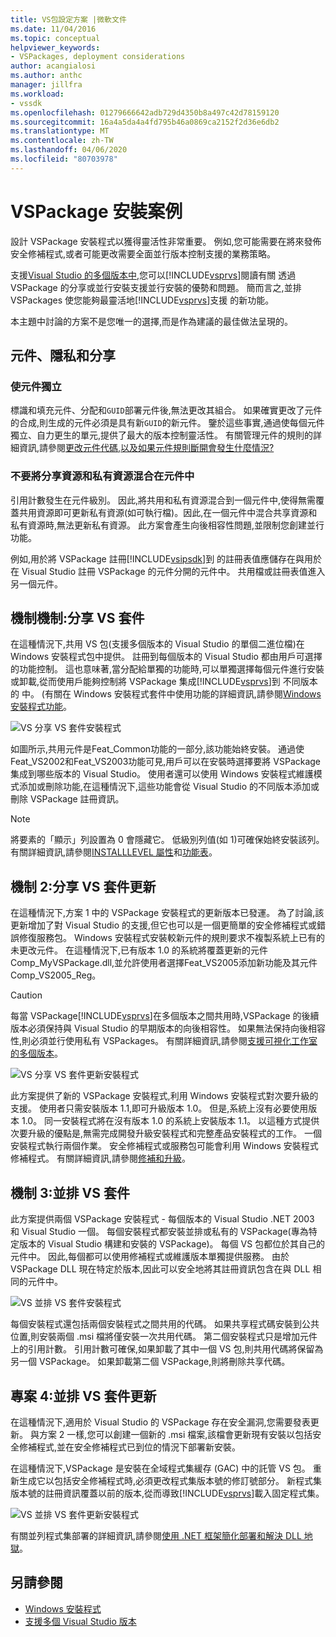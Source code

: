 ```yaml
---
title: VS包設定方案 |微軟文件
ms.date: 11/04/2016
ms.topic: conceptual
helpviewer_keywords:
- VSPackages, deployment considerations
author: acangialosi
ms.author: anthc
manager: jillfra
ms.workload:
- vssdk
ms.openlocfilehash: 01279666642adb729d4350b8a497c42d78159120
ms.sourcegitcommit: 16a4a5da4a4fd795b46a0869ca2152f2d36e6db2
ms.translationtype: MT
ms.contentlocale: zh-TW
ms.lasthandoff: 04/06/2020
ms.locfileid: "80703978"
---
```

# <a name="vspackage-setup-scenarios"></a>VSPackage 安裝案例

設計 VSPackage 安裝程式以獲得靈活性非常重要。 例如,您可能需要在將來發佈安全修補程式,或者可能更改需要全面並行版本控制支援的業務策略。

支援[Visual Studio 的多個版本中](../../extensibility/supporting-multiple-versions-of-visual-studio.md),您可以[!INCLUDE[vsprvs](../../code-quality/includes/vsprvs_md.md)]閱讀有關 透過 VSPackage 的分享或並行安裝支援並行安裝的優勢和問題。 簡而言之,並排 VSPackages 使您能夠最靈活地[!INCLUDE[vsprvs](../../code-quality/includes/vsprvs_md.md)]支援 的新功能。

本主題中討論的方案不是您唯一的選擇,而是作為建議的最佳做法呈現的。

## <a name="components-privacy-and-sharing"></a>元件、隱私和分享

### <a name="make-your-components-independent"></a>使元件獨立

標識和填充元件、分配和`GUID`部署元件後,無法更改其組合。 如果確實更改了元件的合成,則生成的元件必須是具有新`GUID`的新元件。 鑒於這些事實,通過使每個元件獨立、自力更生的單元,提供了最大的版本控制靈活性。 有關管理元件的規則的詳細資訊,請參閱[更改元件代碼](/windows/desktop/Msi/changing-the-component-code),[以及如果元件規則斷開會發生什麼情況?](/windows/desktop/Msi/what-happens-if-the-component-rules-are-broken)

### <a name="do-not-mix-shared-and-private-resources-in-a-component"></a>不要將分享資源和私有資源混合在元件中

引用計數發生在元件級別。 因此,將共用和私有資源混合到一個元件中,使得無需覆蓋共用資源即可更新私有資源(如可執行檔)。因此,在一個元件中混合共享資源和私有資源時,無法更新私有資源。 此方案會產生向後相容性問題,並限制您創建並行功能。

例如,用於將 VSPackage 註冊[!INCLUDE[vsipsdk](../../extensibility/includes/vsipsdk_md.md)]到 的註冊表值應儲存在與用於在 Visual Studio 註冊 VSPackage 的元件分開的元件中。 共用檔或註冊表值進入另一個元件。

## <a name="scenario-1-shared-vspackage"></a>機制機制:分享 VS 套件

在這種情況下,共用 VS 包(支援多個版本的 Visual Studio 的單個二進位檔)在 Windows 安裝程式包中提供。 註冊到每個版本的 Visual Studio 都由用戶可選擇的功能控制。 這也意味著,當分配給單獨的功能時,可以單獨選擇每個元件進行安裝或卸載,從而使用戶能夠控制將 VSPackage 集成[!INCLUDE[vsprvs](../../code-quality/includes/vsprvs_md.md)]到 不同版本的 中。 (有關在 Windows 安裝程式套件中使用功能的詳細資訊,請參閱[Windows 安裝程式功能](/windows/desktop/Msi/windows-installer-features)。

![VS 分享 VS 套件安裝程式](../../extensibility/internals/media/vs_sharedpackage.gif "VS_SharedPackage")

如圖所示,共用元件是Feat_Common功能的一部分,該功能始終安裝。 通過使Feat_VS2002和Feat_VS2003功能可見,用戶可以在安裝時選擇要將 VSPackage 集成到哪些版本的 Visual Studio。 使用者還可以使用 Windows 安裝程式維護模式添加或刪除功能,在這種情況下,這些功能會從 Visual Studio 的不同版本添加或刪除 VSPackage 註冊資訊。

> [!NOTE]
> 將要素的「顯示」列設置為 0 會隱藏它。 低級別列值(如 1)可確保始終安裝該列。 有關詳細資訊,請參閱[INSTALLLEVEL 屬性](/windows/desktop/Msi/installlevel)和[功能表](/windows/desktop/Msi/feature-table)。

## <a name="scenario-2-shared-vspackage-update"></a>機制 2:分享 VS 套件更新

在這種情況下,方案 1 中的 VSPackage 安裝程式的更新版本已發運。 為了討論,該更新增加了對 Visual Studio 的支援,但它也可以是一個更簡單的安全修補程式或錯誤修復服務包。 Windows 安裝程式安裝較新元件的規則要求不複製系統上已有的未更改元件。 在這種情況下,已有版本 1.0 的系統將覆蓋更新的元件 Comp_MyVSPackage.dll,並允許使用者選擇Feat_VS2005添加新功能及其元件Comp_VS2005_Reg。

> [!CAUTION]
> 每當 VSPackage[!INCLUDE[vsprvs](../../code-quality/includes/vsprvs_md.md)]在多個版本之間共用時,VSPackage 的後續版本必須保持與 Visual Studio 的早期版本的向後相容性。 如果無法保持向後相容性,則必須並行使用私有 VSPackages。 有關詳細資訊,請參閱[支援可視化工作室的多個版本](../../extensibility/supporting-multiple-versions-of-visual-studio.md)。

![VS 分享 VS 套件更新安裝程式](../../extensibility/internals/media/vs_sharedpackageupdate.gif "VS_SharedPackageUpdate")

此方案提供了新的 VSPackage 安裝程式,利用 Windows 安裝程式對次要升級的支援。 使用者只需安裝版本 1.1,即可升級版本 1.0。 但是,系統上沒有必要使用版本 1.0。 同一安裝程式將在沒有版本 1.0 的系統上安裝版本 1.1。 以這種方式提供次要升級的優點是,無需完成開發升級安裝程式和完整產品安裝程式的工作。 一個安裝程式執行兩個作業。 安全修補程式或服務包可能會利用 Windows 安裝程式修補程式。 有關詳細資訊,請參閱[修補和升級](/windows/desktop/Msi/patching-and-upgrades)。

## <a name="scenario-3-side-by-side-vspackage"></a>機制 3:並排 VS 套件

此方案提供兩個 VSPackage 安裝程式 - 每個版本的 Visual Studio .NET 2003 和 Visual Studio 一個。 每個安裝程式都安裝並排或私有的 VSPackage(專為特定版本的 Visual Studio 構建和安裝的 VSPackage)。 每個 VS 包都位於其自己的元件中。 因此,每個都可以使用修補程式或維護版本單獨提供服務。 由於 VSPackage DLL 現在特定於版本,因此可以安全地將其註冊資訊包含在與 DLL 相同的元件中。

![VS 並排 VS 套件安裝程式](../../extensibility/internals/media/vs_sbys_package.gif "VS_SbyS_Package")

每個安裝程式還包括兩個安裝程式之間共用的代碼。 如果共享程式碼安裝到公共位置,則安裝兩個 .msi 檔將僅安裝一次共用代碼。 第二個安裝程式只是增加元件上的引用計數。 引用計數可確保,如果卸載了其中一個 VS 包,則共用代碼將保留為另一個 VSPackage。 如果卸載第二個 VSPackage,則將刪除共享代碼。

## <a name="scenario-4-side-by-side-vspackage-update"></a>專案 4:並排 VS 套件更新

在這種情況下,適用於 Visual Studio 的 VSPackage 存在安全漏洞,您需要發表更新。 與方案 2 一樣,您可以創建一個新的 .msi 檔案,該檔會更新現有安裝以包括安全修補程式,並在安全修補程式已到位的情況下部署新安裝。

在這種情況下,VSPackage 是安裝在全域程式集緩存 (GAC) 中的託管 VS 包。 重新生成它以包括安全修補程式時,必須更改程式集版本號的修訂號部分。 新程式集版本號的註冊資訊覆蓋以前的版本,從而導致[!INCLUDE[vsprvs](../../code-quality/includes/vsprvs_md.md)]載入固定程式集。

![VS 並排 VS 套件更新安裝程式](../../extensibility/internals/media/vs_sbys_packageupdate.gif "VS_SbyS_PackageUpdate")

有關並列程式集部署的詳細資訊,請參閱[使用 .NET 框架簡化部署和解決 DLL 地獄](https://msdn.microsoft.com/library/ms973843.aspx)。

## <a name="see-also"></a>另請參閱

- [Windows 安裝程式](/windows/desktop/Msi/windows-installer-portal)
- [支援多個 Visual Studio 版本](../../extensibility/supporting-multiple-versions-of-visual-studio.md)
